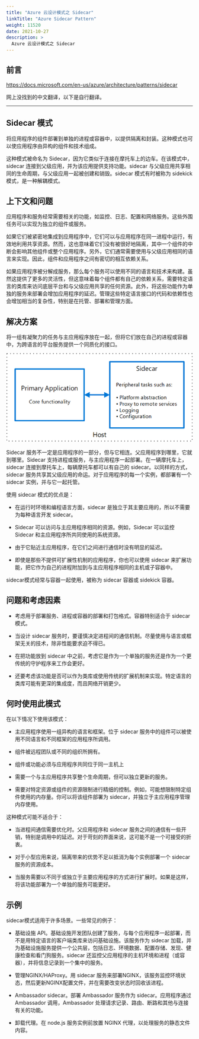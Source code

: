 ```yaml
---
title: "Azure 云设计模式之 Sidecar"
linkTitle: "Azure Sidecar Pattern"
weight: 11520
date: 2021-10-27
description: >
  Azure 云设计模式之 Sidecar
---
```


## 前言

https://docs.microsoft.com/en-us/azure/architecture/patterns/sidecar

网上没找到的中文翻译，以下是自行翻译。

--------

## Sidecar 模式

将应用程序的组件部署到单独的进程或容器中，以提供隔离和封装。这种模式也可以使应用程序由异构的组件和技术组成。

这种模式被命名为 Sidecar，因为它类似于连接在摩托车上的边车。在该模式中，sidecar 连接到父级应用，并为该应用提供支持功能。sidecar 与父级应用共享相同的生命周期，与父级应用一起被创建和销毁。sidecar 模式有时被称为 sidekick 模式，是一种解耦模式。

## 上下文和问题

应用程序和服务经常需要相关的功能，如监控、日志、配置和网络服务。这些外围任务可以实现为独立的组件或服务。

如果它们被紧密地集成到应用程序中，它们可以与应用程序在同一进程中运行，有效地利用共享资源。然而，这也意味着它们没有被很好地隔离，其中一个组件的中断会影响其他组件或整个应用程序。另外，它们通常需要使用与父级应用相同的语言来实现。因此，组件和应用程序之间有密切的相互依赖关系。

如果应用程序被分解成服务，那么每个服务可以使用不同的语言和技术来构建。虽然这提供了更多的灵活性，但这意味着每个组件都有自己的依赖关系，需要特定语言的类库来访问底层平台和与父级应用共享的任何资源。此外，将这些功能作为单独的服务来部署会增加应用程序的延迟。管理这些特定语言接口的代码和依赖性也会增加相当的复杂性，特别是在托管、部署和管理方面。

## 解决方案

将一组有凝聚力的任务与主应用程序放在一起，但将它们放在自己的进程或容器中，为跨语言的平台服务提供一个同质化的接口。

![](images/azure-sidecar-patten/sidecar.png)

Sidecar 服务不一定是应用程序的一部分，但与它相连。父应用程序到哪里，它就到哪里。Sidecar 支持进程或服务，与主应用程序一起部署。在一辆摩托车上，sidecar 连接到摩托车上，每辆摩托车都可以有自己的 sidecar。以同样的方式，sidecar 服务共享其父级应用的命运。对于应用程序的每一个实例，都部署有一个 sidecar 实例，并与它一起托管。

使用 sidecar 模式的优点是：

- 在运行时环境和编程语言方面，sidecar 是独立于其主要应用的，所以不需要为每种语言开发 sidecar。

- Sidecar 可以访问与主应用程序相同的资源。例如，Sidecar 可以监控 Sidecar 和主应用程序所共同使用的系统资源。

- 由于它贴近主应用程序，在它们之间进行通信时没有明显的延迟。

- 即使是那些不提供可扩展性机制的应用程序，你也可以使用 sidecar 来扩展功能，把它作为自己的进程附加到与主应用程序相同的主机或子容器中。

sidecar模式经常与容器一起使用，被称为 sidecar 容器或 sidekick 容器。

## 问题和考虑因素

- 考虑用于部署服务、进程或容器的部署和打包格式。容器特别适合于 sidecar 模式。

- 当设计 sidecar 服务时，要谨慎决定进程间的通信机制。尽量使用与语言或框架无关的技术，除非性能要求迫不得已。

- 在把功能放到 sidecar 中之前，考虑它是作为一个单独的服务还是作为一个更传统的守护程序来工作会更好。

- 还要考虑该功能是否可以作为类库或使用传统的扩展机制来实现。特定语言的类库可能有更深的集成度，而且网络开销更少。

## 何时使用此模式

在以下情况下使用该模式：

- 主应用程序使用一组异构的语言和框架。位于 sidecar 服务中的组件可以被使用不同语言和不同框架的应用程序所调用。

- 组件被远程团队或不同的组织所拥有。

- 组件或功能必须与应用程序共同位于同一主机上

- 需要一个与主应用程序共享整个生命周期，但可以独立更新的服务。

- 需要对特定资源或组件的资源限制进行精细的控制。例如，可能想限制特定组件使用的内存量。你可以将该组件部署为 sidecar，并独立于主应用程序管理内存使用。

这种模式可能不适合于：

- 当进程间通信需要优化时。父应用程序和 sidecar 服务之间的通信有一些开销，特别是调用中的延迟。对于苛刻的界面来说，这可能不是一个可接受的折衷。

- 对于小型应用来说，隔离带来的优势不足以抵消为每个实例部署一个 sidecar 服务的资源成本。

- 当服务需要以不同于或独立于主要应用程序的方式进行扩展时。如果是这样，将该功能部署为一个单独的服务可能更好。

## 示例

sidecar模式适用于许多场景。一些常见的例子：

- 基础设施 API。基础设施开发团队创建了服务，与每个应用程序一起部署，而不是用特定语言的客户端类库来访问基础设施。该服务作为 sidecar 加载，并为基础设施服务提供一个公共层，包括日志、环境数据、配置存储、发现、健康检查和看门狗服务。sidecar 还监控父应用程序的主机环境和进程（或容器），并将信息记录到一个集中的服务。

- 管理NGINX/HAProxy。用 sidecar 服务来部署NGINX，该服务监控环境状态，然后更新NGINX配置文件，并在需要改变状态时回收该进程。

- Ambassador sidecar。部署 Ambassador 服务作为 sidecar。应用程序通过 Ambassador 调用，Ambassador 处理请求记录、路由、断路和其他与连接有关的功能。

- 卸载代理。在 node.js 服务实例前放置 NGINX 代理，以处理服务的静态文件内容。

